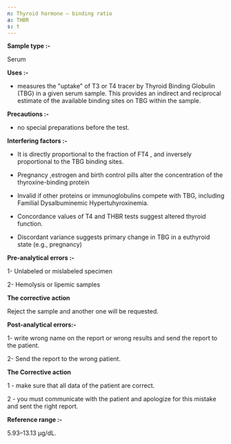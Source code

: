 ```yaml
---
n: Thyroid hormone – binding ratio
a: THBR
s: t
---
```


 
__Sample type :-__

Serum

__Uses :-__

-	measures the "uptake" of T3 or T4 tracer by Thyroid Binding Globulin (TBG) in a given serum sample. This provides an indirect and reciprocal estimate of the available binding sites on TBG within the sample.


__Precautions :-__

-	no special preparations before the test.

__Interfering factors :-__

-	It is directly proportional to the fraction of FT4 , and inversely proportional to the TBG binding sites.

-	Pregnancy ,estrogen and birth control pills alter the concentration of  the thyroxine-binding protein

-	Invalid if other proteins or immunoglobulins compete with TBG, including Familial Dysalbuminemic Hypertuhyroxinemia.

-	Concordance values of T4 and THBR tests suggest altered thyroid function.

-	 Discordant variance suggests primary change in TBG in a euthyroid state (e.g., pregnancy)

__Pre-analytical errors :-__

1-	Unlabeled or mislabeled specimen

2-	Hemolysis or lipemic samples

__The corrective action__ 

Reject the sample and another one will be requested.

__Post-analytical errors:-__

1-	write wrong name on the report or wrong results and send the report to the patient. 

2-	Send the report to the wrong patient.

__The Corrective action__ 

  1 - make sure that all data of the patient are correct.

   2 - you must communicate with the patient and apologize for this mistake and sent the right report.

__Reference range :-__ 

 5.93–13.13 μg/dL.